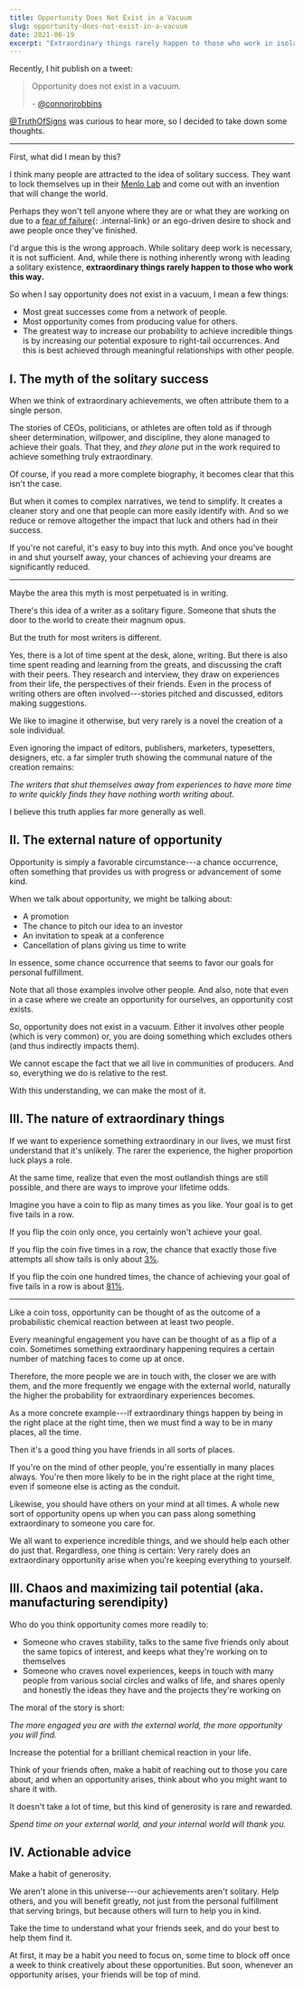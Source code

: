 ```yaml
---
title: Opportunity Does Not Exist in a Vacuum
slug: opportunity-does-not-exist-in-a-vacuum
date: 2021-06-19
excerpt: "Extraordinary things rarely happen to those who work in isolation."
---
```


Recently, I hit publish on a tweet:

> Opportunity does not exist in a vacuum.
>
> \- [@connorjrobbins](https://twitter.com/connorjrobbins/status/1398658393531953154)

[@TruthOfSigns](https://twitter.com/TruthOfSigns/status/1398716947756376069) was curious to hear more, so I decided to take down some thoughts.

---

First, what did I mean by this?

I think many people are attracted to the idea of solitary success. They want to lock themselves up in their [Menlo Lab](https://en.wikipedia.org/wiki/Menlo_Park,_New_Jersey) and come out with an invention that will change the world.

Perhaps they won't tell anyone where they are or what they are working on due to a [fear of failure](https://www.connorjrobbins.com/blog/fear-of-failure){: .internal-link} or an ego-driven desire to shock and awe people once they've finished.

I'd argue this is the wrong approach. While solitary deep work is necessary, it is not sufficient. And, while there is nothing inherently wrong with leading a solitary existence, **extraordinary things rarely happen to those who work this way.**

So when I say opportunity does not exist in a vacuum, I mean a few things:

- Most great successes come from a network of people.
- Most opportunity comes from producing value for others.
- The greatest way to increase our probability to achieve incredible things is by increasing our potential exposure to right-tail occurrences. And this is best achieved through meaningful relationships with other people.


## I. The myth of the solitary success

When we think of extraordinary achievements, we often attribute them to a single person.

The stories of CEOs, politicians, or athletes are often told as if through sheer determination, willpower, and discipline, they alone managed to achieve their goals. That they, and *they alone* put in the work required to achieve something truly extraordinary.

Of course, if you read a more complete biography, it becomes clear that this isn't the case.

But when it comes to complex narratives, we tend to simplify. It creates a cleaner story and one that people can more easily identify with. And so we reduce or remove altogether the impact that luck and others had in their success.

If you're not careful, it's easy to buy into this myth. And once you've bought in and shut yourself away, your chances of achieving your dreams are significantly reduced.

---

Maybe the area this myth is most perpetuated is in writing.

There's this idea of a writer as a solitary figure. Someone that shuts the door to the world to create their magnum opus.

But the truth for most writers is different.

Yes, there is a lot of time spent at the desk, alone, writing. But there is also time spent reading and learning from the greats, and discussing the craft with their peers. They research and interview, they draw on experiences from their life, the perspectives of their friends. Even in the process of writing others are often involved---stories pitched and discussed, editors making suggestions.

We like to imagine it otherwise, but very rarely is a novel the creation of a sole individual.

Even ignoring the impact of editors, publishers, marketers, typesetters, designers, etc. a far simpler truth showing the communal nature of the creation remains:

*The writers that shut themselves away from experiences to have more time to write quickly finds they have nothing worth writing about.*

I believe this truth applies far more generally as well.


## II. The external nature of opportunity

Opportunity is simply a favorable circumstance---a chance occurrence, often something that provides us with progress or advancement of some kind.

When we talk about opportunity, we might be talking about:

- A promotion
- The chance to pitch our idea to an investor
- An invitation to speak at a conference
- Cancellation of plans giving us time to write

In essence, some chance occurrence that seems to favor our goals for personal fulfillment.

Note that all those examples involve other people. And also, note that even in a case where we create an opportunity for ourselves, an opportunity cost exists.

So, opportunity does not exist in a vacuum. Either it involves other people (which is very common) or, you are doing something which excludes others (and thus indirectly impacts them).

We cannot escape the fact that we all live in communities of producers. And so, everything we do is relative to the rest.

With this understanding, we can make the most of it.


## III. The nature of extraordinary things

If we want to experience something extraordinary in our lives, we must first understand that it's unlikely. The rarer the experience, the higher proportion luck plays a role.

At the same time, realize that even the most outlandish things are still possible, and there are ways to improve your lifetime odds.

Imagine you have a coin to flip as many times as you like. Your goal is to get five tails in a row.

If you flip the coin only once, you certainly won't achieve your goal.

If you flip the coin five times in a row, the chance that exactly those five attempts all show tails is only about [3%](https://www.wolframalpha.com/input/?i=5+tails+in+a+row).

If you flip the coin one hundred times, the chance of achieving your goal of five tails in a row is about [81%](https://www.wolframalpha.com/input/?i=5+consecutive+tails+in+100+flips).

---

Like a coin toss, opportunity can be thought of as the outcome of a probabilistic chemical reaction between at least two people.

Every meaningful engagement you have can be thought of as a flip of a coin. Sometimes something extraordinary happening requires a certain number of matching faces to come up at once.

Therefore, the more people we are in touch with, the closer we are with them, and the more frequently we engage with the external world, naturally the higher the probability for extraordinary experiences becomes.

As a more concrete example---if extraordinary things happen by being in the right place at the right time, then we must find a way to be in many places, all the time.

Then it's a good thing you have friends in all sorts of places.

If you're on the mind of other people, you're essentially in many places always. You're then more likely to be in the right place at the right time, even if someone else is acting as the conduit.

Likewise, you should have others on your mind at all times. A whole new sort of opportunity opens up when you can pass along something extraordinary to someone you care for.

We all want to experience incredible things, and we should help each other do just that. Regardless, one thing is certain: Very rarely does an extraordinary opportunity arise when you're keeping everything to yourself.


## III. Chaos and maximizing tail potential (aka. manufacturing serendipity)

Who do you think opportunity comes more readily to:

- Someone who craves stability, talks to the same five friends only about the same topics of interest, and keeps what they're working on to themselves
- Someone who craves novel experiences, keeps in touch with many people from various social circles and walks of life, and shares openly and honestly the ideas they have and the projects they're working on

The moral of the story is short:

*The more engaged you are with the external world, the more opportunity you will find.*

Increase the potential for a brilliant chemical reaction in your life.

Think of your friends often, make a habit of reaching out to those you care about, and when an opportunity arises, think about who you might want to share it with.

It doesn't take a lot of time, but this kind of generosity is rare and rewarded.

*Spend time on your external world, and your internal world will thank you.*


## IV. Actionable advice

Make a habit of generosity.

We aren't alone in this universe---our achievements aren't solitary. Help others, and you will benefit greatly, not just from the personal fulfillment that serving brings, but because others will turn to help you in kind.

Take the time to understand what your friends seek, and do your best to help them find it.

At first, it may be a habit you need to focus on, some time to block off once a week to think creatively about these opportunities. But soon, whenever an opportunity arises, your friends will be top of mind.

